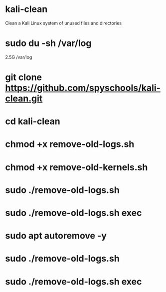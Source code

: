 # kali-clean
Clean a Kali Linux system of unused files and directories

# sudo du -sh /var/log
2.5G /var/log

# git clone https://github.com/spyschools/kali-clean.git
# cd kali-clean

# chmod +x remove-old-logs.sh 
# chmod +x remove-old-kernels.sh 
# sudo ./remove-old-logs.sh 
# sudo ./remove-old-logs.sh exec
# sudo apt autoremove -y
# sudo ./remove-old-logs.sh 
# sudo ./remove-old-logs.sh exec 
